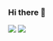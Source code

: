 ### Hi there 👋
![](https://github.com/7KIR7/github-stats-1/blob/master/generated/languages.svg#gh-dark-mode-only)
![](https://github.com/7KIR7/github-stats-1/blob/master/generated/overview.svg#gh-dark-mode-only)
 
